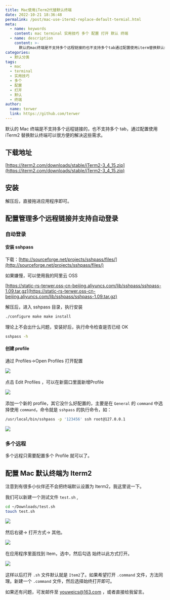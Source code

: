 ```yaml
---
title: Mac使用iTerm2代替默认终端
date: 2022-10-21 18:36:48
permalink: /post/mac-use-iterm2-replace-default-termial.html
meta:
  - name: keywords
    content: mac terminal 实用技巧 多个 配置 打开 默认 终端
  - name: description
    content: >-
      默认的mac终端是不支持多个远程链接的也不支持多个tab通过配置使用iterm替换默认终端可以很方便的解决这些需求。下载地址https_itermcomdownloadsstableiterm__zip安装解压后直接拖进应用程序即可。配置管理多个远程链接并支持自动登录自动登录安装sshpass下载_http_sourceforgenetprojectssshpassfiles如果嫌慢可以使用我的阿里云osshttps_staticrsterwerosscnbeijingaliyuncscomlibsshp
categories:
  - 默认分类
tags:
  - mac
  - terminal
  - 实用技巧
  - 多个
  - 配置
  - 打开
  - 默认
  - 终端
author:
  name: terwer
  link: https://github.com/terwer
---
```



默认的 Mac 终端是不支持多个远程链接的，也不支持多个 tab，通过配置使用 iTerm2 替换默认终端可以很方便的解决这些需求。

## 下载地址

[https://iterm2.com/downloads/stable/iTerm2-3_4_15.zip](https://iterm2.com/downloads/stable/iTerm2-3_4_15.zip)

## 安装

解压后，直接拖进应用程序即可。

## 配置管理多个远程链接并支持自动登录

### 自动登录

#### 安装 sshpass

下载：[http://sourceforge.net/projects/sshpass/files/](http://sourceforge.net/projects/sshpass/files/)

如果嫌慢，可以使用我的阿里云 OSS

[https://static-rs-terwer.oss-cn-beijing.aliyuncs.com/lib/sshpass/sshpass-1.09.tar.gz](https://static-rs-terwer.oss-cn-beijing.aliyuncs.com/lib/sshpass/sshpass-1.09.tar.gz)

解压后，进入 sshpass 目录，执行安装

```bash
./configure make make install
```

理论上不会出什么问题，安装好后，执行命令检查是否已经 OK

```bash
sshpass -h
```

#### 创建 profile

通过 Profiles->Open Profiles 打开配置

![](https://img1.terwer.space/api/public/20221021185405.png)​

点击 Edit Profiles ，可以在新窗口里面新增Profile

![](https://img1.terwer.space/api/public/20221021185452.png)​

添加一个新的 profile，其它没什么好配置的，主要是在 `General`​ 的 `command`​ 中选择使用 `command`​，命令就是 `sshpass`​ 的执行命令，如：

```bash
/usr/local/bin/sshpass -p '123456' ssh root@127.0.0.1
```

![](https://img1.terwer.space/api/public/20221021185710.png)​

### 多个远程

多个远程只需要配置多个 Profile 就可以了。

## 配置 Mac 默认终端为 Iterm2

注意到有很多小伙伴还不会把终端默认设置为 Iterm2，我这里说一下。

我们可以新建一个测试文件 `test.sh`​ ,

```bash
cd ~/Downloads/test.sh
touch test.sh
```

![](https://img1.terwer.space/api/public/20221021184618.png)​

然后右键-> 打开方式-> 其他。

![](https://img1.terwer.space/api/public/20221021184722.png)​

在应用程序里面找到 Item，选中，然后勾选 始终以此方式打开。

![](https://img1.terwer.space/api/public/20221021184859.png)​

这样以后打开 `.sh`​ 文件默认就是 `Item2`​ 了。如果希望打开 `.command`​ 文件，方法同理。新建一个 `.command`​ 文件，然后选择始终打开即可。

如果还有问题，可发邮件至 youweics@163.com ，或者直接给我留言。
